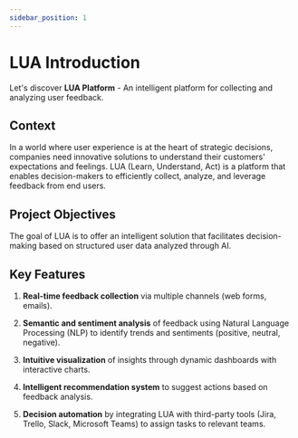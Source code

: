 ```yaml
---
sidebar_position: 1
---
```


# LUA Introduction

Let's discover **LUA Platform** - An intelligent platform for collecting and analyzing user feedback.

## Context

In a world where user experience is at the heart of strategic decisions, companies need innovative solutions to understand their customers' expectations and feelings. LUA (Learn, Understand, Act) is a platform that enables decision-makers to efficiently collect, analyze, and leverage feedback from end users.

## Project Objectives

The goal of LUA is to offer an intelligent solution that facilitates decision-making based on structured user data analyzed through AI.

## Key Features

1. **Real-time feedback collection** via multiple channels (web forms, emails).

2. **Semantic and sentiment analysis** of feedback using Natural Language Processing (NLP) to identify trends and sentiments (positive, neutral, negative).

3. **Intuitive visualization** of insights through dynamic dashboards with interactive charts.

4. **Intelligent recommendation system** to suggest actions based on feedback analysis.

5. **Decision automation** by integrating LUA with third-party tools (Jira, Trello, Slack, Microsoft Teams) to assign tasks to relevant teams.
